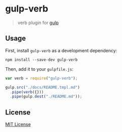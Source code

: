 # gulp-verb

> verb plugin for [gulp](https://github.com/wearefractal/gulp)

## Usage

First, install `gulp-verb` as a development dependency:

```shell
npm install --save-dev gulp-verb
```

Then, add it to your `gulpfile.js`:

```javascript
var verb = require("gulp-verb");

gulp.src("./docs/README.tmpl.md")
  .pipe(verb({}))
  .pipe(gulp.dest("./README.md"));
```

## License

[MIT License](http://en.wikipedia.org/wiki/MIT_License)

[npm-url]: https://npmjs.org/package/gulp-verb
[npm-image]: https://badge.fury.io/js/gulp-verb.png

[travis-url]: http://travis-ci.org/assemble/gulp-verb
[travis-image]: https://secure.travis-ci.org/assemble/gulp-verb.png?branch=master

[coveralls-url]: https://coveralls.io/r/assemble/gulp-verb
[coveralls-image]: https://coveralls.io/repos/assemble/gulp-verb/badge.png

[depstat-url]: https://david-dm.org/assemble/gulp-verb
[depstat-image]: https://david-dm.org/assemble/gulp-verb.png
